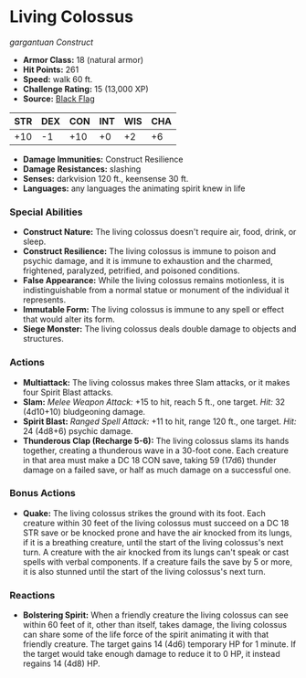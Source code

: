 # Living Colossus

*gargantuan* *Construct*

- **Armor Class:** 18 (natural armor)
- **Hit Points:** 261 
- **Speed:** walk 60 ft.
- **Challenge Rating:** 15 (13,000 XP)
- **Source:** [Black Flag](https://koboldpress.com/kpstore/product/tovrpg-pg-mv/)

| STR | DEX | CON | INT | WIS | CHA |
| --- | --- | --- | --- | --- | --- |
| +10 | -1 | +10 | +0 | +2 | +6 |

- **Damage Immunities:** Construct Resilience
- **Damage Resistances:** slashing
- **Senses:** darkvision 120 ft., keensense 30 ft.
- **Languages:** any languages the animating spirit knew in life

### Special Abilities

- **Construct Nature:** The living colossus doesn't require air, food, drink, or sleep.
- **Construct Resilience:** The living colossus is immune to poison and psychic damage, and it is immune to exhaustion and the charmed, frightened, paralyzed, petrified, and poisoned conditions.
- **False Appearance:** While the living colossus remains motionless, it is indistinguishable from a normal statue or monument of the individual it represents.
- **Immutable Form:** The living colossus is immune to any spell or effect that would alter its form.
- **Siege Monster:** The living colossus deals double damage to objects and structures.

### Actions

- **Multiattack:** The living colossus makes three Slam attacks, or it makes four Spirit Blast attacks.
- **Slam:** _Melee Weapon Attack:_ +15 to hit, reach 5 ft., one target. _Hit:_ 32 (4d10+10) bludgeoning damage.
- **Spirit Blast:** _Ranged Spell Attack:_ +11 to hit, range 120 ft., one target. _Hit:_ 24 (4d8+6) psychic damage.
- **Thunderous Clap (Recharge 5-6):** The living colossus slams its hands together, creating a thunderous wave in a 30-foot cone. Each creature in that area must make a DC 18 CON save, taking 59 (17d6) thunder damage on a failed save, or half as much damage on a successful one.

### Bonus Actions

- **Quake:** The living colossus strikes the ground with its foot. Each creature within 30 feet of the living colossus must succeed on a DC 18 STR save or be knocked prone and have the air knocked from its lungs, if it is a breathing creature, until the start of the living colossus's next turn. A creature with the air knocked from its lungs can't speak or cast spells with verbal components. If a creature fails the save by 5 or more, it is also stunned until the start of the living colossus's next turn.

### Reactions

- **Bolstering Spirit:** When a friendly creature the living colossus can see within 60 feet of it, other than itself, takes damage, the living colossus can share some of the life force of the spirit animating it with that friendly creature. The target gains 14 (4d6) temporary HP for 1 minute. If the target would take enough damage to reduce it to 0 HP, it instead regains 14 (4d8) HP.
